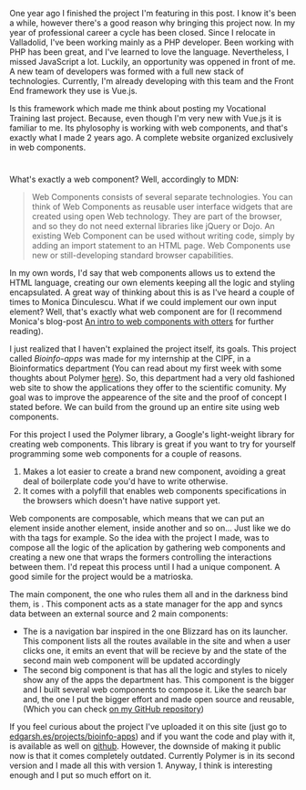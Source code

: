 One year ago I finished the project I'm featuring in this post. I know it's been a while, however there's a good reason why bringing this project now. In my year of professional career a cycle has been closed. Since I relocate in Valladolid, I've been working mainly as a PHP developer. Been working with PHP has been great, and I've learned to love the language. Nevertheless, I missed JavaScript a lot. Luckily, an opportunity was oppened in front of me. A new team of developers was formed with a full new stack of technologies. Currently, I'm already developing with this team and the Front End framework they use is Vue.js.

Is this framework which made me think about posting my Vocational Training last project. Because, even though I'm very new with Vue.js it is familiar to me. Its phylosophy is working with web components, and that's exactly what I made 2 years ago. A complete website organized exclusively in web components.

#

What's exactly a web component? Well, accordingly to MDN:

> Web Components consists of several separate technologies. You can think of Web Components as reusable user interface widgets that are created using open Web technology. They are part of the browser, and so they do not need external libraries like jQuery or Dojo. An existing Web Component can be used without writing code, simply by adding an import statement to an HTML page. Web Components use new or still-developing standard browser capabilities.

In my own words, I'd say that web components allows us to extend the HTML language, creating our own elements keeping all the logic and styling encapsulated. A great way of thinking about this is as I've heard a couple of times to Monica Dinculescu. What if we could implement our own input element? Well, that's exactly what web component are for (I recommend Monica's blog-post [An intro to web components with otters](https://meowni.ca/posts/web-components-with-otters/) for further reading). 

I just realized that I haven't explained the project itself, its goals. This project called *Bioinfo-apps* was made for my internship at the CIPF, in a Bioinformatics department (You can read about my first week with some thoughts about Polymer [here](http://edgarsh.es/thougts/cipf-internship-week-1-meeting-polymer/)). So, this department had a very old fashioned web site to show the applications they offer to the scientific comunity. My goal was to improve the appearence of the site and the proof of concept I stated before. We can build from the ground up an entire site using web components.

For this project I used the Polymer library, a Google's light-weight library for creating web components. This library is great if you want to try for yourself programming some web components for a couple of reasons.

1. Makes a lot easier to create a brand new component, avoiding a great deal of boilerplate code you'd have to write otherwise.
2. It comes with a polyfill that enables web components specifications in the browsers which doesn't have native support yet.

Web components are composable, which means that we can put an element inside another element, inside another and so on... Just like we do with tha tags <table> <thead> <tbody> for example. So the idea with the project I made, was to compose all the logic of the aplication by gathering web components and creating a new one that wraps the formers controlling the interactions between them. I'd repeat this process until I had a unique component. A good simile for the project would be a matrioska.

The main component, the one who rules them all and in the darkness bind them, is <bioinf-app>. This component acts as a state manager for the app and syncs data between an external source and 2 main components:

* The <bz-collection> is a navigation bar inspired in the one Blizzard has on its launcher. This component lists all the routes available in the site and when a user clicks one, it emits an event that will be recieve by <bioinf-app> and the state of the second main web component will be updated accordingly
* The second big component is <app-info> that has all the logic and styles to nicely show any of the apps the department has. This component is the bigger and I built several web components to compose it. Like the search bar and, the one I put the bigger effort and made open source and reusable, <img-slider> (Which you can check [on my GitHub repository](https://github.com/edgarshurtado/img-slider))

If you feel curious about the project I've uploaded it on this site (just go to [edgarsh.es/projects/bioinfo-apps](http://edgarsh.es/projects/bioinfo-apps)) and if you want the code and play with it, is available as well on [github](https://github.com/edgarshurtado/bioif-apps). However, the downside of making it public now is that it comes completely outdated. Currently Polymer is in its second version and I made all this with version 1. Anyway, I think is interesting enough and I put so much effort on it.
